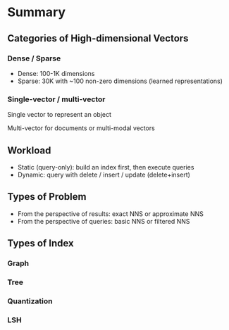 # Summary

## Categories of High-dimensional Vectors

### Dense / Sparse

- Dense: 100-1K dimensions
- Sparse: 30K with ~100 non-zero dimensions (learned representations)

### Single-vector / multi-vector

Single vector to represent an object

Multi-vector for documents or multi-modal vectors

## Workload

- Static (query-only): build an index first, then execute queries
- Dynamic: query with delete / insert / update (delete+insert)

## Types of Problem

- From the perspective of results: exact NNS or approximate NNS
- From the perspective of queries: basic NNS or filtered NNS

## Types of Index

### Graph

### Tree

### Quantization

### LSH